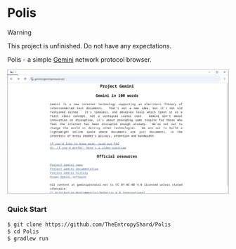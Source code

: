 # Polis

> [!WARNING]  
> This project is unfinished. Do not have any expectations.

Polis - a simple [Gemini](https://geminiprotocol.net) network protocol browser.

![Screenshot.png](images/Screenshot.png)

### Quick Start

```shell
$ git clone https://github.com/TheEntropyShard/Polis
$ cd Polis
$ gradlew run
```
